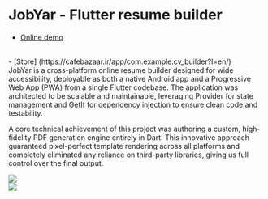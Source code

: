 # JobYar - Flutter resume builder
  - [Online demo](https://hesam.cc/jobyar/)
  <br />
  - [Store] (https://cafebazaar.ir/app/com.example.cv_builder?l=en/)
  <br />
JobYar is a cross-platform online resume builder designed for wide accessibility, deployable as both a native Android app and a Progressive Web App (PWA) from a single Flutter codebase.
The application was architected to be scalable and maintainable, leveraging Provider for state management and GetIt for dependency injection to ensure clean code and testability.

A core technical achievement of this project was authoring a custom, high-fidelity PDF generation engine entirely in Dart.
This innovative approach guaranteed pixel-perfect template rendering across all platforms and completely eliminated any reliance on third-party libraries, giving us full control over the final output.

<img src="https://hesam.cc/wp-content/uploads/2024/02/jobyar-flutter.webp" >
 <br />
<img src="https://hesam.cc/wp-content/uploads/2024/03/jobyar-web-website.webp" >









